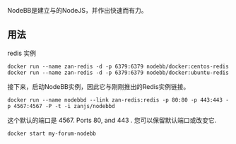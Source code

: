 NodeBB是建立与的NodeJS，并作出快速而有力。 



## 用法

redis 实例

```
docker run --name zan-redis -d -p 6379:6379 nodebb/docker:centos-redis
docker run --name zan-redis -d -p 6379:6379 nodebb/docker:ubuntu-redis
```


接下来，启动NodeBB实例，因此它与刚刚推出的Redis实例链接。


```
docker run --name nodebbd --link zan-redis:redis -p 80:80 -p 443:443 -p 4567:4567 -P -t -i zanjs/nodebbd

```

这个默认的端口是  4567. Ports 80, and 443 . 
您可以保留默认端口或改变它.

```
docker start my-forum-nodebb
```



